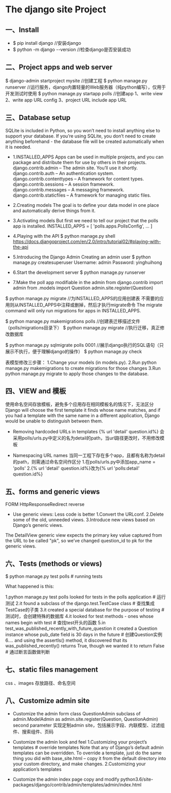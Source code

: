 The django site Project
================

## 一、Install

- $ pip install django //安装django
- $ python -m django --version //检查django是否安装成功

## 二、Project apps and web server
$ django-admin startproject mysite //创建工程
$ python manage.py runserver //运行服务，django内置轻量的Web服务器（纯python编写），仅用于开发测试时使用
$ python manage.py startapp polls //创建app
1、write view
2、write app URL config
3、project URL include app URL

## 三、Database setup

SQLite is included in Python, so you won’t need to install anything else to support your database.
If you’re using SQLite, you don’t need to create anything beforehand - the database file will be created automatically when it is needed.

- 1.INSTALLED_APPS
Apps can be used in multiple projects, and you can package and distribute them for use by others in their projects.
django.contrib.admin – The admin site. You’ll use it shortly.
django.contrib.auth – An authentication system.
django.contrib.contenttypes – A framework for content types.
django.contrib.sessions – A session framework.
django.contrib.messages – A messaging framework.
django.contrib.staticfiles – A framework for managing static files.


- 2.Creating models
The goal is to define your data model in one place and automatically derive things from it.

- 3.Activating models
But first we need to tell our project that the polls app is installed.
INSTALLED_APPS = [
    'polls.apps.PollsConfig',
    ...
    ]

- 4.Playing with the API
$ python manage.py shell
https://docs.djangoproject.com/en/2.0/intro/tutorial02/#playing-with-the-api

- 5.Introducing the Django Admin
Creating an admin user
$ python manage.py createsuperuser
Username: admin
Password: yinghuihong

- 6.Start the development server
$ python manage.py runserver

- 7.Make the poll app modifiable in the admin
from django.contrib import admin
from .models import Question
admin.site.register(Question)

$ python manage.py migrate //为INSTALLED_APPS的应用创建表
不需要的应用则从INSTALLED_APPS中注释或删掉，然后才执行migrate命令
The migrate command will only run migrations for apps in INSTALLED_APPS.

$ python manage.py makemigrations polls //创建表迁移描述文件（polls/migrations目录下）
$ python manage.py migrate //执行迁移，真正修改数据库

$ python manage.py sqlmigrate polls 0001 //展示django执行的SQL语句（只展示不执行，便于理解django的操作）
$ python manage.py check

表模型修改三步骤：
1.Change your models (in models.py).
2.Run python manage.py makemigrations to create migrations for those changes
3.Run python manage.py migrate to apply those changes to the database.

## 四、VIEW and 模板
使用命名空间存放模板，避免多个应用存在相同模板名的情况下，无法区分
Django will choose the first template it finds whose name matches, and if you had a template with the same name in a
different application, Django would be unable to distinguish between them.

- Removing hardcoded URLs in templates
{% url 'detail' question.id%} 会采用polls/urls.py中定义的名为detail的path，当url路径更改时，不用修改模板

- Namespacing URL names
当同一工程下存在多个app，且都有名称为detail的path，则需通过命名空间作区分
1.在polls/urls.py中添加app_name = 'polls'
2.{% url 'detail' question.id%}改为{% url 'polls:detail' question.id%}

## 五、forms and generic views
FORM HttpResponseRedirect reverse

- Use generic views: Less code is better
1.Convert the URLconf.
2.Delete some of the old, unneeded views.
3.Introduce new views based on Django’s generic views.

The DetailView generic view expects the primary key value captured from the URL to be called "pk",
so we’ve changed question_id to pk for the generic views.

## 六、Tests (methods or views)
$ python manage.py test polls # running tests

What happened is this:

1.python manage.py test polls looked for tests in the polls application # 运行测试
2.it found a subclass of the django.test.TestCase class # 查找集成TestCase的子类
3.it created a special database for the purpose of testing # 测试时，会创建特殊的数据库
4.it looked for test methods - ones whose names begin with test # 查找test开头的函数
5.in test_was_published_recently_with_future_question it created a Question instance whose pub_date field is 30 days in the future # 创建Question实例
6.… and using the assertIs() method, it discovered that its was_published_recently() returns True, though we wanted it to return False # 通过断言函数做判断


## 七、static files management
css 、images 存放路径、命名空间

## 八、Customize admin site
- Customize the admin form
class QuestionAdmin subclass of admin.ModelAdmin as admin.site.register(Question, QuestionAdmin) second parameter
实现定制admin site，包括展示字段、内联模型、过滤组件、搜索组件、页码

- Customize the admin look and feel
1.Customizing your project’s templates # override templates
Note that any of Django’s default admin templates can be overridden. To override a template,
just do the same thing you did with base_site.html – copy it from the default directory into your custom directory, and make changes.
2.Customizing your application’s templates

- Customize the admin index page
copy and modify python3.6/site-packages/django/contrib/admin/templates/admin/index.html



